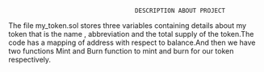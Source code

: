                                        DESCRIPTION ABOUT PROJECT
The file my_token.sol stores three variables containing details about my token that is the name , abbreviation and the total supply of the token.The code has a mapping of address with respect to balance.And then we have two functions Mint and Burn function to mint and burn for our token respectively.
